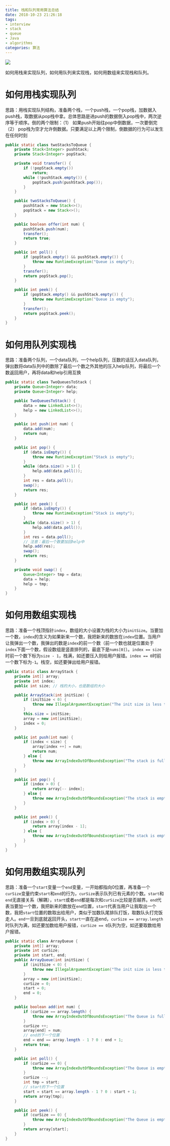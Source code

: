 ```yaml
---
title: 栈和队列常用算法总结
date: 2018-10-23 21:26:18
tags:
- interview
- stack
- queue
- Java
- algorithms
categories: 算法
---
```


![](http://qiniu.limengting.site/work4.jpg)

如何用栈来实现队列，如何用队列来实现栈，如何用数组来实现栈和队列。

<!-- more -->

# 如何用栈实现队列

思路：用栈实现队列结构，准备两个栈，一个push栈，一个pop栈，加数据入push栈，取数据从pop栈中拿。总体思路是进push的数据倒入pop栈中，两次逆序等于顺序。倒的两个限制：（1） 如果push开始往pop中倒数据，一次要倒完 （2） pop栈为空才允许倒数据。只要满足以上两个限制，倒数据的行为可以发生在任何时刻

```java
public static class twoStacksToQueue {
    private Stack<Integer> pushStack;
    private Stack<Integer> popStack;

    private void transfer() {
        if (!popStack.empty())
            return;
        while (!pushStack.empty()) {
            popStack.push(pushStack.pop());
        }
    }

    public twoStacksToQueue() {
        pushStack = new Stack<>();
        popStack = new Stack<>();
    }

    public boolean offer(int num) {
        pushStack.push(num);
        transfer();
        return true;
    }

    public int poll() {
        if (popStack.empty() && pushStack.empty()) {
            throw new RuntimeException("Queue is empty");
        }
        transfer();
        return popStack.pop();
    }

    public int peek() {
        if (popStack.empty() && pushStack.empty()) {
            throw new RuntimeException("Queue is empty");
        }
        transfer();
        return popStack.peek();
    }
}
```

# 如何用队列实现栈

思路：准备两个队列，一个data队列，一个help队列，压数的话压入data队列，弹出数将data队列中的数除了最后一个数之外其他的压入help队列，将最后一个数返回用户，再将data和help引用互换

```java
public static class TwoQueuesToStack {
    private Queue<Integer> data;
    private Queue<Integer> help;

    public TwoQueuesToStack() {
        data = new LinkedList<>();
        help = new LinkedList<>();
    }

    public int push(int num) {
        data.add(num);
        return num;
    }

    public int pop() {
        if (data.isEmpty()) {
            throw new RuntimeException("Stack is empty");
        }
        while (data.size() > 1) {
            help.add(data.poll());
        }
        int res = data.poll();
        swap();
        return res;
    }

    public int peek() {
        if (data.isEmpty()) {
            throw new RuntimeException("Stack is empty");
        }
        while (data.size() > 1) {
            help.add(data.poll());
        }
        int res = data.poll();
        // 注意：最后一个数要加回help中
        help.add(res);
        swap();
        return res;
    }

    private void swap() {
        Queue<Integer> tmp = data;
        data = help;
        help = tmp;
    }
}
```

# 如何用数组实现栈

思路：准备一个栈顶指针`index`，数组的大小设置为栈的大小为`initSize`。当要加一个数，`index`的含义为如果新来一个数，我把新来的数放在`index`位置。当用户让我弹出一个数，我弹出的数是`index`的前一个数（前一个数也就是位置处于`index`下面一个数，假设数组是竖直排列的，最底下是`nums[0]`）。`index == size`时前一个数下标为`size - 1`，栈满，如还要压入则给用户报错。`index == 0`时前一个数下标为`-1`。栈空，如还要弹出给用户报错。

```java
public static class ArrayStack {
    private int[] array;
    private int index;
    public int size; // 栈的大小，也是数组的大小

    public ArrayStack(int initSize) {
        if (initSize < 0) {
            throw new IllegalArgumentException("The init size is less than 0");
        }
        this.size = initSize;
        array = new int[initSize];
        index = 0;
    }

    public int push(int num) {
        if (index < size) {
            array[index ++] = num;
            return num;
        } else {
            throw new ArrayIndexOutOfBoundsException("The stack is full!");
        }
    }

    public int pop() {
        if (index > 0) {
            return array[-- index];
        } else {
            throw new ArrayIndexOutOfBoundsException("The stack is empty!");
        }
    }

    public int peek() {
        if (index > 0) {
            return array[index - 1];
        } else {
            throw new ArrayIndexOutOfBoundsException("The stack is empty!");
        }
    }
}
```

# 如何用数组实现队列

思路：准备一个`start`变量一个`end`变量，一开始都指向0位置，再准备一个`curSize`变量约束`start`和`end`的行为，`curSize`表示队列已有元素的个数。`start`和`end`无直接关系（解耦），`start`或者`end`都是每次和`curSize`比较是否越界。`end`代表当要加一个数，我把新来的数放在`end`位置，`start`代表当用户让我取出一个数，我把`start`位置的数取出给用户，类似于加数队尾排队打饭，取数队头打完饭走人。`end`一旦到底就返回开头，`start`一直在追end，`curSize == array.length`时队列为满，如还要加数给用户报错，`curSize == 0`队列为空，如还要取数给用户报错。

```java
public static class ArrayQueue {
    private int[] array;
    private int curSize;
    private int start, end;
    public ArrayQueue(int initSize) {
        if (initSize < 0) {
            throw new IllegalArgumentException("The init size is less than 0");
        }
        array = new int[initSize];
        curSize = 0;
        start = 0;
        end = 0;
    }

    public boolean add(int num) {
        if (curSize == array.length) {
            throw new ArrayIndexOutOfBoundsException("The Queue is full");
        }
        curSize ++;
        array[end] = num;
        // end的下一个位置
        end = end == array.length - 1 ? 0 : end + 1;
        return true;
    }

    public int poll() {
        if (curSize == 0) {
            throw new ArrayIndexOutOfBoundsException("The Queue is empty");
        }
        curSize --;
        int tmp = start;
        // start的下一个位置
        start = start == array.length - 1 ? 0 : start + 1;
        return array[tmp];
    }

    public int peek() {
        if (curSize == 0) {
            throw new ArrayIndexOutOfBoundsException("The Queue is empty");
        }
        return array[start];
    }
}
```

